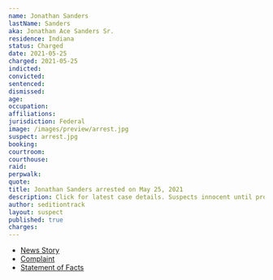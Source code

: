 ```yaml
---
name: Jonathan Sanders
lastName: Sanders
aka: Jonathan Ace Sanders Sr.
residence: Indiana
status: Charged
date: 2021-05-25
charged: 2021-05-25
indicted:
convicted: 
sentenced: 
dismissed: 
age:
occupation:
affiliations:
jurisdiction: Federal
image: /images/preview/arrest.jpg
suspect: arrest.jpg
booking:
courtroom:
courthouse:
raid:
perpwalk:
quote:
title: Jonathan Sanders arrested on May 25, 2021
description: Click for latest case details. Suspects innocent until proven guilty.
author: seditiontrack
layout: suspect
published: true
charges:
---
```

- [News Story](https://www.wthr.com/article/news/crime/man-arrested-in-vincennes-in-connection-to-capitol-riot-indiana-charge-jonathan-ace-sanders/531-80108d8a-080c-4dba-8471-e5d2ffa17ef2)
- [Complaint](https://storage.courtlistener.com/recap/gov.uscourts.dcd.231183/gov.uscourts.dcd.231183.6.0.pdf)
- [Statement of Facts](https://www.justice.gov/usao-dc/case-multi-defendant/file/1398246/download)

